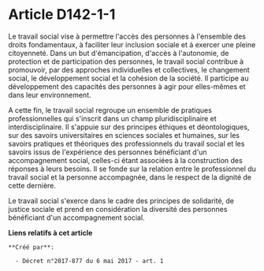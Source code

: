 # Article D142-1-1

Le travail social vise à permettre l'accès des personnes à l'ensemble des droits fondamentaux, à faciliter leur inclusion
sociale et à exercer une pleine citoyenneté. Dans un but d'émancipation, d'accès à l'autonomie, de protection et de
participation des personnes, le travail social contribue à promouvoir, par des approches individuelles et collectives, le
changement social, le développement social et la cohésion de la société. Il participe au développement des capacités des
personnes à agir pour elles-mêmes et dans leur environnement.

A cette fin, le travail social regroupe un ensemble de pratiques professionnelles qui s'inscrit dans un champ
pluridisciplinaire et interdisciplinaire. Il s'appuie sur des principes éthiques et déontologiques, sur des savoirs
universitaires en sciences sociales et humaines, sur les savoirs pratiques et théoriques des professionnels du travail social
et les savoirs issus de l'expérience des personnes bénéficiant d'un accompagnement social, celles-ci étant associées à la
construction des réponses à leurs besoins. Il se fonde sur la relation entre le professionnel du travail social et la
personne accompagnée, dans le respect de la dignité de cette dernière.

Le travail social s'exerce dans le cadre des principes de solidarité, de justice sociale et prend en considération la
diversité des personnes bénéficiant d'un accompagnement social.

**Liens relatifs à cet article**

	**Créé par**:

	  - Décret n°2017-877 du 6 mai 2017 - art. 1
